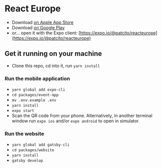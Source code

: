 # React Europe

- Download [on Apple App Store](https://itunes.apple.com/bz/app/reacteurope-official-app/id1230066908?mt=8)
- Download [on Google Play](https://play.google.com/store/apps/details?id=hr.apps.n6574)
- or... open it with the Expo client: [https://expo.io/@patcito/reacteurope](https://expo.io/@patcito/reacteurope)

## Get it running on your machine

- Clone this repo, cd into it, run `yarn install`

### Run the mobile application

- `yarn global add expo-cli`
- `cd packages/event-app`
- `mv .env.example .env`
- `yarn install`
- `expo start`
- Scan the QR code from your phone. Alternatively, in another terminal window run `expo ios` and/or `expo android` to open in simulator.

### Run the website

- `yarn global add gatsby-cli`
- `cd packages/website`
- `yarn install`
- `gatsby develop`
